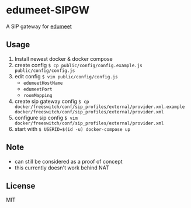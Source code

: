 # edumeet-SIPGW

A SIP gateway for [edumeet](https://github.com/edumeet/edumeet)

## Usage
1. Install newest docker & docker compose
2. create config `$ cp public/config/config.example.js public/config/config.js`
3. edit config `$ vim public/config/config.js`
    * `edumeetHostName`
    * `edumeetPort`
    * `roomMapping`
4. create sip gateway config `$ cp docker/freeswitch/conf/sip_profiles/external/provider.xml.example docker/freeswitch/conf/sip_profiles/external/provider.xml`
5. configure sip config `$ vim docker/freeswitch/conf/sip_profiles/external/provider.xml`
6. start with `$ USERID=$(id -u) docker-compose up`

## Note
- can still be considered as a proof of concept
- this currently doesn't work behind NAT

## License

MIT